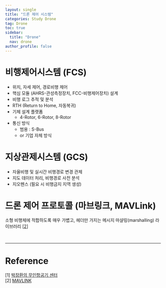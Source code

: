 ```yaml
---
layout: single
title: "드론 제어 시스템"
categories: Study Drone
tag: Drone
toc: true
sidebar:
  title: "Drone"
  nav: drone
author_profile: false
---
```


# 비행제어시스템 (FCS)
- 위치, 자세 제어, 경로비행 제어
- 핵심 모듈 (AHRS-관성측정장치, FCC-비행제어장치) 설계
- 비행 로그 추적 및 분석
- RTH (Return to Home, 자동복귀)
- 기체 설계 플랫폼
  - 4-Rotor, 6-Rotor, 8-Rotor
- 통신 방식
  - 범용 : S-Bus
  - or 기업 자체 방식


# 지상관제시스템 (GCS)
- 자율비행 및 실시간 비행경로 변경 관제
- 지도 데이터 처리, 비행경로 사전 분석
- 지오펜스 (필요 시 비행금지 지역 생성)

# 드론 제어 프로토콜 (마브링크, MAVLink)
소형 비행체에 적합하도록 매우 가볍고, 헤더만 가지는 메시지 마샬링(marshalling) 라이브러리 [[2](https://asungajinli.github.io/study/drone/drone-1.3/#reference)]


<br>

---
# Reference

[1] [박장환의 무인항공기 센터](http://www.uavcenter.com/)<br>
[2] [MAVLINK](https://mavlink.io/kr/)<br>